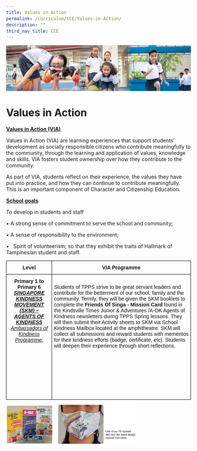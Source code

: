 ```yaml
---
title: Values in Action
permalink: /curriculum/CCE/Values-in-Action/
description: ""
third_nav_title: CCE
---
```

![](/images/Our%20Learning%20Experiences.jpg)

Values in Action
================

<u><b>Values in Action (VIA)</b></u>

Values in Action (VIA) are learning experiences that support students’ development as socially responsible citizens who contribute meaningfully to the community, through the learning and application of values, knowledge and skills. VIA fosters student ownership over how they contribute to the community. 

As part of VIA, students reflect on their experience, the values they have put into practice, and how they can continue to contribute meaningfully. This is an important component of Character and Citizenship Education.

<u><b>School goals</b></u>

To develop in students and staff

• A strong sense of commitment to serve the school and community;

• A sense of responsibility to the environment; 

•   Spirit of volunteerism; so that they exhibit the traits of Hallmark of Tampinesian student and staff.

<style type="text/css">
.tg  {border-collapse:collapse;border-spacing:0;}
.tg td{border-color:black;border-style:solid;border-width:1px;font-family:Arial, sans-serif;font-size:14px;
  overflow:hidden;padding:10px 5px;word-break:normal;}
.tg th{border-color:black;border-style:solid;border-width:1px;font-family:Arial, sans-serif;font-size:14px;
  font-weight:normal;overflow:hidden;padding:10px 5px;word-break:normal;}
.tg .tg-kf4z{color:#121212;font-weight:bold;text-align:center;vertical-align:top}
.tg .tg-21zi{color:#121212;text-align:center;vertical-align:top}
.tg .tg-kk00{color:#121212;text-align:left;vertical-align:top}
</style>
<table class="tg">
<thead>
  <tr>
    <th class="tg-kf4z">Level</th>
    <th class="tg-kf4z">VIA Programme</th>
  </tr>
</thead>
<tbody>
  <tr>
    <td class="tg-21zi"><span style="font-weight:bold">Primary 1 to Primary 6 </span><br><span style="font-weight:bold;font-style:italic;text-decoration:underline">SINGAPORE KINDNESS MOVEMENT (SKM) – AGENTS OF KINDNESS</span><br><span style="font-style:italic;text-decoration:underline">Ambassadors of Kindness Programme:</span><br> <br> <br> <br> <br> <br> <br> <br> <br> <br> </td>
    <td class="tg-kk00"><span style="font-weight:normal;color:#121212"> </span><br><span style="font-weight:normal;color:#121212">Students of TPPS strive to be great servant leaders and contribute for the betterment of our school, family and the community. Termly, they will be given the SKM booklets to complete the</span> <span style="font-weight:bold">Friends Of Singa - Mission Card</span> <span style="font-weight:normal;color:#121212">found in the Kindsville Times Junior &amp; Adventures /A-OK Agents of Kindness newsletters during TPPS Spring lessons. They will then submit their Activity sheets to SKM via School Kindness Mailbox located at the amphitheatre. SKM will collect all submissions and reward students with mementos for their kindness efforts (badge, certificate, etc). Students will deepen their experience through short reflections.</span></td>
  </tr>
</tbody>
</table>

<img src="/images/Capture1.png" style="width:70%">